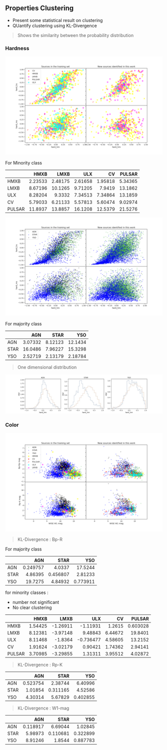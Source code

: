 ## Properties Clustering 

* Present some statistical result on clustering
* QUantify clustering using KL-Divergence

> Shows the similarity between the probability distribution

### Hardness
<img src= 'images/hard_minority.png'>





For Minority class

|        |     HMXB |     LMXB |      ULX |       CV |   PULSAR |
|:-------|---------:|---------:|---------:|---------:|---------:|
| HMXB   |  2.23533 |  2.48175 |  2.61658 |  1.95818 |  5.34365 |
| LMXB   |  8.67196 | 10.1265  |  9.71205 |  7.9419  | 13.1862  |
| ULX    |  8.28204 |  9.3332  |  7.34513 |  7.34864 | 13.1859  |
| CV     |  5.79033 |  6.21133 |  5.57813 |  5.60474 |  9.02974 |
| PULSAR | 11.8937  | 13.8857  | 16.1208  | 12.5379  | 21.5276  |

<img src= 'images/hard_majority.png'>

For majority class

|      |      AGN |    STAR |      YSO |
|:-----|---------:|--------:|---------:|
| AGN  |  3.07332 | 8.12123 | 12.1434  |
| STAR | 16.0486  | 7.96227 | 15.3298  |
| YSO  |  2.52719 | 2.13179 |  2.18784 |



> One dimensional distribution

<img src = 'images/hard_hm_majority.jpg'>


### Color

<img src= 'images/color_all.png'>





>  KL-Divergence : Bp-R

For majority class

|      |       AGN |     STAR |       YSO |
|:-----|----------:|---------:|----------:|
| AGN  |  0.249757 | 4.0337   | 17.5244   |
| STAR |  4.86395  | 0.456807 |  2.81233  |
| YSO  | 19.7275   | 4.84932  |  0.773911 |

for minority classes :
*   number not significant
*   No clear clustering

|        |    HMXB |     LMXB |       ULX |      CV |    PULSAR |
|:-------|--------:|---------:|----------:|--------:|----------:|
| HMXB   | 1.54425 | -1.26911 | -1.11931  | 1.2615  |  0.603028 |
| LMXB   | 8.12381 | -3.97148 |  9.48843  | 6.44672 | 19.8401   |
| ULX    | 8.11468 | -1.8364  | -0.736477 | 4.58605 | 13.2152   |
| CV     | 1.91624 | -3.02179 |  0.90421  | 1.74362 |  2.94141  |
| PULSAR | 3.70985 | -3.29855 |  1.31311  | 3.95512 |  4.02872  |

>  KL-Divergence : Rp-K

|      |      AGN |     STAR |      YSO |
|:-----|---------:|---------:|---------:|
| AGN  | 0.523754 | 2.38744  | 6.40996  |
| STAR | 1.01854  | 0.311165 | 4.52586  |
| YSO  | 4.30314  | 5.67829  | 0.402855 |




>  KL-Divergence : W1-mag

|      |      AGN |     STAR |      YSO |
|:-----|---------:|---------:|---------:|
| AGN  | 0.118917 | 6.69044  | 1.02845  |
| STAR | 5.98973  | 0.110681 | 0.322899 |
| YSO  | 8.91246  | 1.8544   | 0.887783 |

